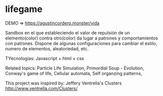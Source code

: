 # lifegame

DEMO => https://agustincordero.monster/vida

Sandbox en el que estableciendo el valor de repulsión de un elemento(color) contra otro(color) da lugar a patrones y comportamientos con patrones.
Dispone de algunas configuraciones para cambiar el estilo, numero de elementos, aleatoriedad, etc.

TYecnologías: Javascript + html + css

Related topics:
Particle Life Simulation,
Primordial Soup - Evolution,
Conway's game of life,
Cellular automata,
Self organzing patterns,

This project was inspired by: Jeffery Ventrella's Clusters http://www.ventrella.com/Clusters/

